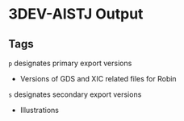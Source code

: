 # 3DEV-AlSTJ Output

## Tags

`p` designates primary export versions
- Versions of GDS and XIC related files for Robin

`s` designates secondary export versions
- Illustrations
